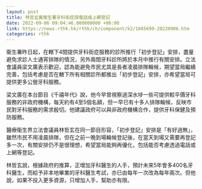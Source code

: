 ```yaml
---
layout: post
title: 林哲玄冀衞生署牙科街症設電話或上網登記
date: 2022-09-06 09:04:46.000000000 +08:00
link: https://news.rthk.hk/rthk/ch/component/k2/1665699-20220906.htm
categories: rthk
---
```


衞生署昨日起，在轄下4間提供牙科街症服務的診所推行「初步登記」安排，盡量避免求診人士通宵排隊的情況，另外兩間牙科診所將於本月中推行有關安排。立法會議員梁文廣表示歡迎，認為能避免市民尤其是長者凌晨排隊輪候，期望當局繼續完善，包括考慮是否在轄下所有相關診所都推出「初步登記」安排，亦希望當局可提供更多公營牙科服務。

梁文廣在本台節目《千禧年代》說，他今早曾視察過深水埗一些可提供較平價牙科服務的非政府機構，每天約有4至5個名額，但一早已有十多人排隊輪候，反映市民對牙科服務的需求殷切。他建議政府可以與非政府機構合作，提供牙科保健及預防服務。

醫療衞生界立法會議員林哲玄在同一節目形容，「初步登記」安排是「有好過無」，雖然市民不用凌晨排隊，但在之前一晚到場輪候登記後，在當天到場又需要再登記多一次，有關安排仍不是很理想，希望當局能夠再優化，包括能否考慮透過電話或上網等登記。

林哲玄說，根據政府的推算，正增加牙科醫生的人手，預計未來5年會多400名牙科醫生，而給予非本地畢業的牙科醫生考試，亦已由每年一次改為每年兩次。但他說，如果不投入更多資源，只增加人手，幫助亦有限。
